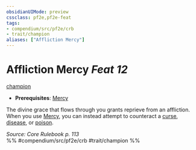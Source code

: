 ```yaml
---
obsidianUIMode: preview
cssclass: pf2e,pf2e-feat
tags:
- compendium/src/pf2e/crb
- trait/champion
aliases: ["Affliction Mercy"]
---
```

# Affliction Mercy  *Feat 12*  
[champion](rules/traits/champion.md)  

- **Prerequisites**: [Mercy](compendium/feats/mercy.md)

The divine grace that flows through you grants reprieve from an affliction. When you use [Mercy](compendium/feats/mercy.md), you can instead attempt to counteract a [curse](rules/traits/curse.md), [disease](rules/traits/disease.md), or [poison](rules/traits/poison.md).

*Source: Core Rulebook p. 113*  
%% #compendium/src/pf2e/crb #trait/champion %%